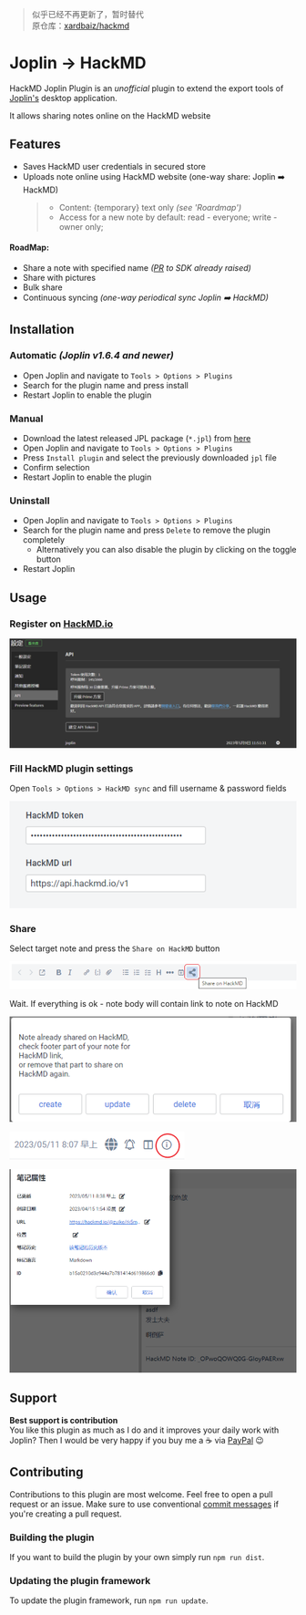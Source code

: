 > 似乎已经不再更新了，暂时替代  
>原仓库：[xardbaiz/hackmd](https://github.com/xardbaiz/joplin-plugin-hackmd/)
# Joplin -> HackMD
HackMD Joplin Plugin is an *unofficial* plugin to extend the export tools of [Joplin's](https://joplinapp.org/) desktop application.

It allows sharing notes online on the HackMD website

## Features
- Saves HackMD user credentials in secured store
- Uploads note online using HackMD website (one-way share: Joplin :arrow_right: HackMD)
	>  - Content: {temporary} text only _(see 'Roardmap')_
	>  - Access for a new note by default: read - everyone; write - owner only;

#### RoadMap:
 - Share a note with specified name _([PR](https://github.com/hackmdio/api-client/pull/14) to SDK already raised)_
 - Share with pictures
 - Bulk share
 - Continuous syncing  _(one-way periodical sync Joplin :arrow_right: HackMD)_

## Installation
### Automatic _(Joplin v1.6.4 and newer)_
- Open Joplin and navigate to `Tools > Options > Plugins`
- Search for the plugin name and press install
- Restart Joplin to enable the plugin

### Manual
- Download the latest released JPL package (`*.jpl`) from [here](https://github.com/xardbaiz/joplin-plugin-hackmd/releases/)
- Open Joplin and navigate to `Tools > Options > Plugins`
- Press `Install plugin` and select the previously downloaded `jpl` file
- Confirm selection
- Restart Joplin to enable the plugin

### Uninstall
- Open Joplin and navigate to `Tools > Options > Plugins`
- Search for the plugin name and press `Delete` to remove the plugin completely
  - Alternatively you can also disable the plugin by clicking on the toggle button
- Restart Joplin

## Usage
### Register on [HackMD.io](https://hackmd.io)

![](docs/Snipaste_2023-05-11_08-43-48.png)

### Fill HackMD plugin settings
Open `Tools > Options > HackMD sync` and fill username & password fields

![HackMD sync settings|571x227, 75%](docs/Snipaste_2023-05-11_08-35-56.png)


### Share
Select target note and press the `Share on HackMD` button

![Share button|671x65, 75%](docs/Share_button.png)

Wait. If everything is ok - note body will contain link to note on HackMD

![Result with HackMD link|566x65, 75%](docs/Snipaste_2023-05-11_08-37-35.png)

![](docs/Snipaste_2023-05-11_08-41-54.png)

![](docs/Snipaste_2023-05-11_08-39-18.png)

## Support
**Best support is contribution** \
You like this plugin as much as I do and it improves your daily work with Joplin?
Then I would be very happy if you buy me a :coffee: via [PayPal](https://paypal.me/xardbaiz) :wink:

## Contributing
Contributions to this plugin are most welcome. Feel free to open a pull request or an issue.
Make sure to use conventional [commit messages](https://github.com/pvdlg/conventional-commit-types) if you're creating a pull request.

### Building the plugin
If you want to build the plugin by your own simply run `npm run dist`.

### Updating the plugin framework
To update the plugin framework, run `npm run update`. 
